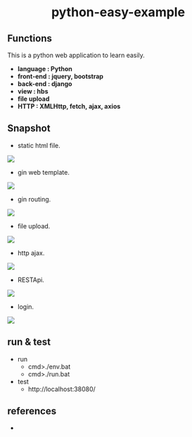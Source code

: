 <H1 align="center">python-easy-example</H1>

## Functions

This is a python web application to learn easily.

- **language : Python**
- **front-end : jquery, bootstrap**
- **back-end : django**
- **view : hbs**
- **file upload**
- **HTTP : XMLHttp, fetch, ajax, axios**

## Snapshot

- static html file.

<img src="/images/001.png"/>

- gin web template.

<img src="/images/002.png"/>

- gin routing.

<img src="/images/003.png"/>

- file upload.

<img src="/images/004.png"/>

- http ajax.

<img src="/images/005.png"/>

- RESTApi.

<img src="/images/006.png"/>

- login.

<img src="/images/007.png"/>

## run & test

- run    
    - cmd>./env.bat
    - cmd>./run.bat
- test
    - http://localhost:38080/

## references

  -
